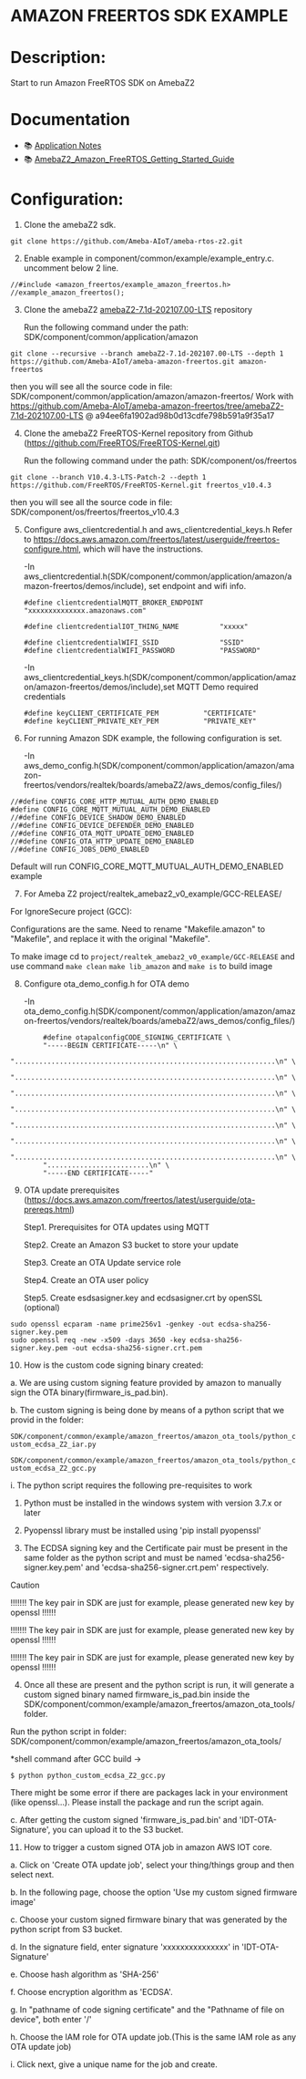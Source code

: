 # AMAZON FREERTOS SDK EXAMPLE

# Description:
Start to run Amazon FreeRTOS SDK on AmebaZ2

# Documentation
* :books: [Application Notes](https://github.com/Ameba-AIoT/ameba-rtos-z2/blob/main/doc/AN0500_Realtek_Ameba-ZII_Application_Note.pdf)
* :books: [AmebaZ2_Amazon_FreeRTOS_Getting_Started_Guide](https://github.com/Ameba-AIoT/ameba-amazon-freertos/blob/amebaZ2-7.1d-202107.00-LTS/doc/UM0207%20AmebaZ2_Amazon_FreeRTOS_Getting_Started_Guide.pdf)


# Configuration:
1. Clone the amebaZ2 sdk.
```
git clone https://github.com/Ameba-AIoT/ameba-rtos-z2.git
```


2. Enable example in component/common/example/example_entry.c. uncomment below 2 line. 
	
 ```
//#include <amazon_freertos/example_amazon_freertos.h>
//example_amazon_freertos();
```

3.  Clone the amebaZ2 [amebaZ2-7.1d-202107.00-LTS](https://github.com/Ameba-AIoT/ameba-amazon-freertos/tree/amebaZ2-7.1d-202107.00-LTS) repository 

    Run the following command under the path: SDK/component/common/application/amazon
```
git clone --recursive --branch amebaZ2-7.1d-202107.00-LTS --depth 1 https://github.com/Ameba-AIoT/ameba-amazon-freertos.git amazon-freertos
```
 then you will see all the source code in file: SDK/component/common/application/amazon/amazon-freertos/	Work with https://github.com/Ameba-AIoT/ameba-amazon-freertos/tree/amebaZ2-7.1d-202107.00-LTS @ a94ee6fa1902ad98b0d13cdfe798b591a9f35a17

4. Clone the amebaZ2 FreeRTOS-Kernel repository from Github (https://github.com/FreeRTOS/FreeRTOS-Kernel.git)

	Run the following command under the path: SDK/component/os/freertos
```
git clone --branch V10.4.3-LTS-Patch-2 --depth 1 https://github.com/FreeRTOS/FreeRTOS-Kernel.git freertos_v10.4.3
```
then you will see all the source code in file: SDK/component/os/freertos/freertos_v10.4.3

5.  Configure aws_clientcredential.h and aws_clientcredential_keys.h
	Refer to https://docs.aws.amazon.com/freertos/latest/userguide/freertos-configure.html, which will have the instructions. 

	-In aws_clientcredential.h(SDK/component/common/application/amazon/amazon-freertos/demos/include), set endpoint and wifi info.

		#define clientcredentialMQTT_BROKER_ENDPOINT	"xxxxxxxxxxxxxx.amazonaws.com"
		
		#define clientcredentialIOT_THING_NAME          "xxxxx"

		#define clientcredentialWIFI_SSID				"SSID"
		#define clientcredentialWIFI_PASSWORD			"PASSWORD"

	-In aws_clientcredential_keys.h(SDK/component/common/application/amazon/amazon-freertos/demos/include),set MQTT Demo required credentials
			
		#define keyCLIENT_CERTIFICATE_PEM 			"CERTIFICATE"
		#define keyCLIENT_PRIVATE_KEY_PEM			"PRIVATE_KEY"

6.  For running Amazon SDK example, the following configuration is set.
	
	-In aws_demo_config.h(SDK/component/common/application/amazon/amazon-freertos/vendors/realtek/boards/amebaZ2/aws_demos/config_files/)
```
//#define CONFIG_CORE_HTTP_MUTUAL_AUTH_DEMO_ENABLED
#define CONFIG_CORE_MQTT_MUTUAL_AUTH_DEMO_ENABLED
//#define CONFIG_DEVICE_SHADOW_DEMO_ENABLED
//#define CONFIG_DEVICE_DEFENDER_DEMO_ENABLED
//#define CONFIG_OTA_MQTT_UPDATE_DEMO_ENABLED
//#define CONFIG_OTA_HTTP_UPDATE_DEMO_ENABLED
//#define CONFIG_JOBS_DEMO_ENABLED
```
Default will run CONFIG_CORE_MQTT_MUTUAL_AUTH_DEMO_ENABLED example

7.  For Ameba Z2 project/realtek_amebaz2_v0_example/GCC-RELEASE/

			
For IgnoreSecure project (GCC):

Configurations are the same. Need to rename "Makefile.amazon" to "Makefile", and replace it with the original "Makefile".

To make image
cd to ``project/realtek_amebaz2_v0_example/GCC-RELEASE`` and 
use command ``make clean``  ``make lib_amazon`` and ``make is`` to build image

8. Configure ota_demo_config.h for OTA demo
   
	-In ota_demo_config.h(SDK/component/common/application/amazon/amazon-freertos/vendors/realtek/boards/amebaZ2/aws_demos/config_files/)
```
		#define otapalconfigCODE_SIGNING_CERTIFICATE \
		"-----BEGIN CERTIFICATE-----\n" \
		"................................................................\n" \
		"................................................................\n" \
		"................................................................\n" \
		"................................................................\n" \
		"................................................................\n" \
		"................................................................\n" \
		"................................................................\n" \
		".........................\n" \
		"-----END CERTIFICATE-----"
```
9.  OTA update prerequisites (https://docs.aws.amazon.com/freertos/latest/userguide/ota-prereqs.html)
    
	Step1. Prerequisites for OTA updates using MQTT

	Step2. Create an Amazon S3 bucket to store your update

	Step3. Create an OTA Update service role

	Step4. Create an OTA user policy

	Step5. Create esdsasigner.key and ecdsasigner.crt by openSSL (optional)

```
sudo openssl ecparam -name prime256v1 -genkey -out ecdsa-sha256-signer.key.pem
sudo openssl req -new -x509 -days 3650 -key ecdsa-sha256-signer.key.pem -out ecdsa-sha256-signer.crt.pem
```

10.  How is the custom code signing binary created:

a.	We are using custom signing feature provided by amazon to manually sign the OTA binary(firmware_is_pad.bin).

b.	The custom signing is being done by means of a python script that we provid in the folder:

``SDK/component/common/example/amazon_freertos/amazon_ota_tools/python_custom_ecdsa_Z2_iar.py``

``SDK/component/common/example/amazon_freertos/amazon_ota_tools/python_custom_ecdsa_Z2_gcc.py``
                         
i.	The python script requires the following pre-requisites to work
  
1.	Python must be installed in the windows system with version 3.7.x or later
   
2.	Pyopenssl library must be installed using 'pip install pyopenssl'
   
3.	The ECDSA signing key and the Certificate pair must be present in the same folder as the python script and must be named 'ecdsa-sha256-signer.key.pem' and 'ecdsa-sha256-signer.crt.pem' respectively.
			
> [!CAUTION]
> !!!!!!! The key pair in SDK are just for example, please generated new key by openssl !!!!!!
>   
>!!!!!!! The key pair in SDK are just for example, please generated new key by openssl !!!!!!
>  
>!!!!!!! The key pair in SDK are just for example, please generated new key by openssl !!!!!!
			
4.	Once all these are present and the python script is run, it will generate a custom signed binary named firmware_is_pad.bin inside the SDK/component/common/example/amazon_freertos/amazon_ota_tools/ folder.
   
Run the python script in folder: SDK/component/common/example/amazon_freertos/amazon_ota_tools/
                
 *shell command after GCC build -> 
```
$ python python_custom_ecdsa_Z2_gcc.py
```
There might be some error if there are packages lack in your environment (like openssl...). Please install the package and run the script again.

c.	After getting the custom signed 'firmware_is_pad.bin' and 'IDT-OTA-Signature', you can upload it to the S3 bucket.

11.  How to trigger a custom signed OTA job in amazon AWS IOT core.
    
a.	Click on 'Create OTA update job', select your thing/things group and then select next.
 
b.	In the following page, choose the option 'Use my custom signed firmware image'
 
c.	Choose your custom signed firmware binary that was generated by the python script from S3 bucket.
 
d.	In the signature field, enter signature 'xxxxxxxxxxxxxxx' in 'IDT-OTA-Signature'
 
e.	Choose hash algorithm as 'SHA-256'
 
f.	Choose encryption algorithm as 'ECDSA'.
 
g.	In "pathname of code signing certificate" and the "Pathname of file on device", both enter '/'
 
h.	Choose the IAM role for OTA update job.(This is the same IAM role as any OTA update job)
 
i.	Click next, give a unique name for the job and create.



